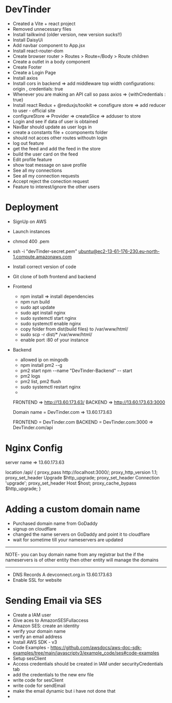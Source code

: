 # DevTinder
- Created a Vite + react project
- Removed unnecessary files
- Install tailkwind (older version, new version sucks!!)
- Install DaisyUi
- Add navbar component to App.jsx
- Install react-router-dom
- Create browser router > Routes > Route=/Body > Route children
- Create a outlet in a body component
- Create Footer
- Create a Login Page
- Install axios
- Install cors in backend => add middleware top width configurations: origin , credentials: true
- Whenever you are making an API call so pass axios => {withCredentials : true}
- Install react Redux + @reduxjs/toolkit => consfigure store => add reducer to user - official site
- configureStore => Provider => createSlice => adduser to store
- Login and see if data of user is obtained
- NavBar should update as user logs in
- create a constants file + ccomponents folder
- should not acces other routes withoutn login
- log out feature
- get the feed and add the feed in the store
- build the user card on the feed
- Edit profile feature
- show toat message on save profile
- See all my connections
- See all my connection requests
- Accept reject the conection request
- Feature to interest/ignore the other users


# Deployment
- SignUp on AWS
- Launch instances
- chmod 400 <secret>.pem
- ssh -i "devTinder-secret.pem" ubuntu@ec2-13-61-176-230.eu-north-1.compute.amazonaws.com
- Install correct version of code
- Git clone of both frontend and backend

- Frontend
   - npm install => install dependencies
   - npm run build
   - sudo apt update
   - sudo apt install nginx
   - sudo systemctl start nginx
   - sudo systemctl enable nginx
   - copy folder from dist(build files) to /var/www/html/
   - sudo scp -r dist/* /var/www/html/
   - enable port :80 of your instance

- Backend
   - allowed ip on mingodb
   - npm install pm2 --g
   - pm2 start npm --name "DevTinder-Backend" -- start
   - pm2 logs
   - pm2 list, pm2 flush <name> 
   - sudo systemctl restart nginx
   - 


   FRONTEND => http://13.60.173.63/
   BACKEND  => http://13.60.173.63:3000

   Domain name = DevTinder.com => 13.60.173.63

   FRONTEND = DevTinder.com
   BACKEND =  DevTinder.com:3000 => DevTinder.com/api


# Nginx Config

   server name => 13.60.173.63

   location /api/ {
                        proxy_pass http://localhost:3000/;
                        proxy_http_version 1.1;
                        proxy_set_header Upgrade $http_upgrade;
                        proxy_set_header Connection 'upgrade';
                        proxy_set_header Host $host;
                        proxy_cache_bypass $http_upgrade;
                       }

# Adding a custom domain name
- Purchased domain name from GoDaddy
- signup on cloudflare
- changed the name servers on GoDaddy and point it to cloudflare
- wait for sometime till your nameservers are updated
- - - - - - - - - - - - - - - - - - - - - - - - - - - - - - - - - - - - - - - - - - - - - - - -
NOTE- you can buy domain name from any registrar but the if the nameservers is of other entity then other entity will manage the domains
- - - - - - - - - - - - - - - - - - - - - - - - - - - - - - - - - - - - - - - - - - - - - - - -
- DNS Records A devconnect.org.in 13.60.173.63
- Enable SSL for website

# Sending Email via SES
- Create a IAM user 
- Give aces to AmazonSESFullaccess
- Amazon SES: create an identity
- verify your domain name
- verify an email address
- Install AWS SDK - v3
- Code Examples - https://github.com/awsdocs/aws-doc-sdk-examples/tree/main/javascriptv3/example_code/ses#code-examples
- Setup sesClient 
- Access credentials should be created in IAM under securityCredentials tab
- add the credentials to the new env file
- write code for sesClient 
- write code for sendEmail
- make the email dynamic but i have not done that
- 